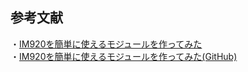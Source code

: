 ## 参考文献

・[IM920を簡単に使えるモジュールを作ってみた](https://www.autumn-color.com/archives/298)<br>
・[IM920を簡単に使えるモジュールを作ってみた(GitHub)](https://github.com/Momijinn/IM920MHz_Module)
